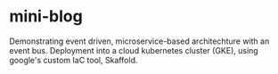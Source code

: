 # mini-blog

Demonstrating event driven, microservice-based architechture with an event bus. Deployment into a cloud kubernetes cluster (GKE), using google's custom IaC tool, Skaffold.
